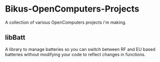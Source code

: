 # Bikus-OpenComputers-Projects
A collection of various OpenComputers projects i'm making.
## libBatt
A library to manage batteries so you can switch between RF and EU based batteries without modifying your code to reflect changes in functions.
